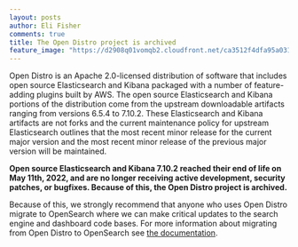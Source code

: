 ```yaml
---
layout: posts
author: Eli Fisher
comments: true
title: The Open Distro project is archived
feature_image: "https://d2908q01vomqb2.cloudfront.net/ca3512f4dfa95a03169c5a670a4c91a19b3077b4/2019/03/26/open_disto-elasticsearch-logo-800x400.jpg"
---
```


Open Distro is an Apache 2.0-licensed distribution of software that includes open source Elasticsearch and Kibana packaged with a number of feature-adding plugins built by AWS. The open source Elasticsearch and Kibana portions of the distribution come from the upstream downloadable artifacts ranging from versions 6.5.4 to 7.10.2. These Elasticsearch and Kibana artifacts are not forks and the current maintenance policy for upstream Elasticsearch outlines that the most recent minor release for the current major version and the most recent minor release of the previous major version will be maintained.

**Open source Elasticsearch and Kibana 7.10.2 reached their end of life on May 11th, 2022, and are no longer receiving active development, security patches, or bugfixes. Because of this, the Open Distro project is archived.**

Because of this, we strongly recommend that anyone who uses Open Distro migrate to OpenSearch where we can make critical updates to the search engine and dashboard code bases. For more information about migrating from Open Distro to OpenSearch see [the documentation](https://opensearch.org/docs/latest/upgrade-to/index/).
 
